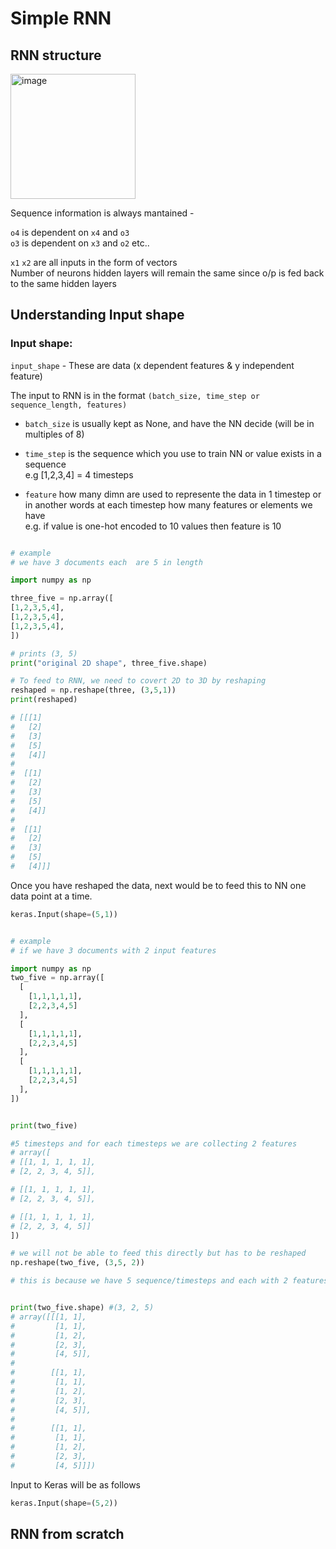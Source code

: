 # Simple RNN

## RNN structure


<img width="200" alt="image" src="https://github.com/rvbug/NLP/assets/10928536/0d975713-3c65-4718-9e7b-2c3ce011eeba">

Sequence information is always mantained -

`o4` is dependent on `x4` and `o3`  
`o3` is dependent on `x3` and `o2` etc..

`x1` `x2` are all inputs in the form of vectors   
Number of neurons hidden layers will remain the same since o/p is fed back to the same hidden layers

## Understanding Input shape


### Input shape:

`input_shape` - These are data (x dependent features & y independent feature)

The input to RNN is in the format 
`(batch_size, time_step or sequence_length, features)`

* `batch_size` is usually kept as None, and have the NN decide (will be in multiples of 8)

* `time_step` is the sequence which you use to train NN or value exists in a sequence  
    e.g [1,2,3,4] = 4 timesteps  

* `feature` how many dimn are used to represente the data in 1 timestep or in another words at each timestep how many features or elements we have  
    e.g. if value is one-hot encoded to 10 values then feature is 10
    
    

```python

# example 
# we have 3 documents each  are 5 in length

import numpy as np

three_five = np.array([
[1,2,3,5,4],
[1,2,3,5,4],
[1,2,3,5,4],
])

# prints (3, 5)
print("original 2D shape", three_five.shape)

# To feed to RNN, we need to covert 2D to 3D by reshaping
reshaped = np.reshape(three, (3,5,1))
print(reshaped)

# [[[1]
#   [2]
#   [3]
#   [5]
#   [4]]
#
#  [[1]
#   [2]
#   [3]
#   [5]
#   [4]]
#
#  [[1]
#   [2]
#   [3]
#   [5]
#   [4]]]

```

Once you have reshaped the data, next would be to feed this to NN one data point at a time.

```python
keras.Input(shape=(5,1))
```


```python

# example 
# if we have 3 documents with 2 input features

import numpy as np
two_five = np.array([
  [
    [1,1,1,1,1],
    [2,2,3,4,5]
  ],
  [
    [1,1,1,1,1],
    [2,2,3,4,5]
  ],
  [
    [1,1,1,1,1],
    [2,2,3,4,5]
  ],  
])


print(two_five)

#5 timesteps and for each timesteps we are collecting 2 features
# array([
# [[1, 1, 1, 1, 1],
# [2, 2, 3, 4, 5]],

# [[1, 1, 1, 1, 1],
# [2, 2, 3, 4, 5]],

# [[1, 1, 1, 1, 1],
# [2, 2, 3, 4, 5]]
])

# we will not be able to feed this directly but has to be reshaped
np.reshape(two_five, (3,5, 2))

# this is because we have 5 sequence/timesteps and each with 2 features


print(two_five.shape) #(3, 2, 5)
# array([[[1, 1],
#         [1, 1],
#         [1, 2],
#         [2, 3],
#         [4, 5]],
#
#        [[1, 1],
#         [1, 1],
#         [1, 2],
#         [2, 3],
#         [4, 5]],
#
#        [[1, 1],
#         [1, 1],
#         [1, 2],
#         [2, 3],
#         [4, 5]]])

```

Input to Keras will be as follows

```python
keras.Input(shape=(5,2))
```


## RNN from scratch


